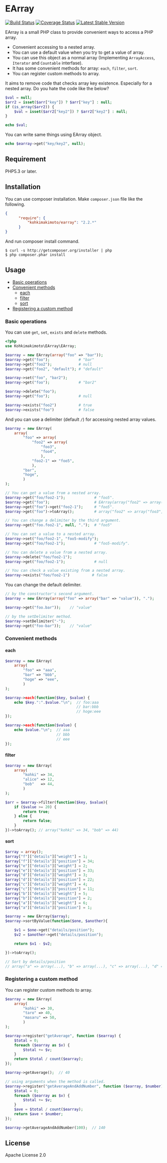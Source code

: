 # EArray

[![Build Status](https://travis-ci.org/kohkimakimoto/EArray.png?branch=master)](https://travis-ci.org/kohkimakimoto/EArray)
[![Coverage Status](https://coveralls.io/repos/kohkimakimoto/EArray/badge.png?branch=master)](https://coveralls.io/r/kohkimakimoto/EArray?branch=master)
[![Latest Stable Version](https://poser.pugx.org/kohkimakimoto/earray/v/stable.png)](https://packagist.org/packages/kohkimakimoto/earray)

EArray is a small PHP class to provide convenient ways to access a PHP array.

* Convenient accessing to a nested array.
* You can use a default value when you try to get a value of array.
* You can use this object as a normal array (Implementing `ArrayAccess`, `Iterator` and `Countable` interfase).
* It has some convenient methods for array: `each`, `filter`, `sort`.
* You can register custom methods to array.

It aims to remove code that checks array key existence. Especially for a nested array.
Do you hate the code like the below?

```php
$val = null;
$arr2 = isset($arr["key"]) ? $arr["key"] : null;
if (is_array($arr2)) {
    $val = isset($arr2["key2"]) ? $arr2["key2"] : null;
}

echo $val;
```

You can write same things using EArray object.

```php
echo $earray->get("key/key2", null);
```

## Requirement

PHP5.3 or later.

## Installation

You can use composer installation.
Make `composer.json` file like the following.

```json
{
      "require": {
          "kohkimakimoto/earray": "2.2.*"
      }
}
```

And run composer install command.

```
$ curl -s http://getcomposer.org/installer | php
$ php composer.phar install
```

## Usage

* [Basic operations](#basic-operations)
* [Convenient methods](#convenient-methods)
  * [each](#each)
  * [filter](#filter)
  * [sort](#sort)
* [Registering a custom method](#registering-a-custom-method)

### Basic operations

You can use `get`, `set`, `exists` and `delete` methods.

```php
<?php
use Kohkimakimoto\EArray\EArray;

$earray = new EArray(array("foo" => "bar"));
$earray->get("foo");             # "bar"
$earray->get("foo2");            # null
$earray->get("foo2", "default"); # "default"

$earray->set("foo", "bar2");
$earray->get("foo");             # "bar2"

$earray->delete("foo");
$earray->get("foo");             # null

$earray->exists("foo2")          # true
$earray->exists("foo")           # false
```

And you can use a delimiter (default `/`) for accessing nested array values.

```php
$earray = new EArray(
    array(
        "foo" => array(
            "foo2" => array(
                "foo3",
                "foo4",
                ),
            "foo2-1" => "foo5",
            ),
        "bar",
        "hoge",
        )
);

// You can get a value from a nested array.
$earray->get("foo/foo2-1");             # "foo5".
$earray->get("foo");                    # EArray(array("foo2" => array("foo3","foo4",),"foo2-1" => "foo5"))
$earray->get("foo")->get("foo2-1");     # "foo5".
$earray->get("foo")->toArray();         # array("foo2" => array("foo3","foo4",),"foo2-1" => "foo5")

// You can change a delimiter by the third argument.
$earray->get("foo.foo2-1", null, ".");  # "foo5"

// You can set a value to a nested array.
$earray->set("foo/foo2-1", "foo5-modify");
$earray->get("foo/foo2-1");             # "foo5-modify".

// You can delete a value from a nested array.
$earray->delete("foo/foo2-1");
$earray->get("foo/foo2-1");             # null

// You can check a value existing from a nested array.
$earray->exists("foo/foo2-1")          # false
```

You can change the default delimiter.

```php
// by the constructor's second argument.
$earray = new EArray(array("foo" => array("bar" => "value")), ".");

$earray->get("foo.bar"));    // "value"

// by the setDelimiter method.
$earray->setDelimiter("-");
$earray->get("foo-bar"));    // "value"
```

### Convenient methods

#### each

```php
$earray = new EArray(
    array(
        "foo" => "aaa",
        "bar" => "bbb",
        "hoge" => "eee",
        )
);

$earray->each(function($key, $value) {
    echo $key.":".$value."\n";  // foo:aaa
                                // bar:bbb
                                // hoge:eee
});

$earray->each(function($value) {
    echo $value."\n";  // aaa
                       // bbb
                       // eee
});
```

#### filter

```php
$earray = new EArray(
    array(
        "kohki" => 34,
        "alice" => 12,
        "bob"   => 44,
        )
);

$arr = $earray->filter(function($key, $value){
    if ($value >= 20) {
        return true;
    } else {
        return false;
    }
})->toArray(); // array("kohki" => 34, "bob" => 44)
```

#### sort

```php
$array = array();
$array["f"]["details"]["weight"] = 1;
$array["f"]["details"]["position"] = 34;
$array["e"]["details"]["weight"] = 2;
$array["e"]["details"]["position"] = 33;
$array["d"]["details"]["weight"] = 3;
$array["d"]["details"]["position"] = 22;
$array["c"]["details"]["weight"] = 4;
$array["c"]["details"]["position"] = 11;
$array["b"]["details"]["weight"] = 5;
$array["b"]["details"]["position"] = 2;
$array["a"]["details"]["weight"] = 6;
$array["a"]["details"]["position"] = 1;

$earray = new EArray($array);
$earray->sortByValue(function($one, $another){

    $v1 = $one->get("details/position");
    $v2 = $another->get("details/position");

    return $v1 - $v2;

})->toArray();

// Sort by details/position
// array("a" => array(...), "b" => array(...), "c" => array(...), "d" => array(...), ...)
```

### Registering a custom method

You can register custom methods to array.

```php
$earray = new EArray(
    array(
        "kohki" => 30,
        "taro" => 40,
        "masaru" => 50,
        )
);

$earray->register("getAverage", function ($earray) {
    $total = 0;
    foreach ($earray as $v) {
        $total += $v;
    }
    return $total / count($earray);
});

$earray->getAverage();  // 40

// using arguments when the method is called.
$earray->register("getAverageAndAddNumber", function ($earray, $number) {
    $total = 0;
    foreach ($earray as $v) {
        $total += $v;
    }
    $ave = $total / count($earray);
    return $ave + $number;
});

$earray->getAverageAndAddNumber(100);  // 140
```

## License

Apache License 2.0
